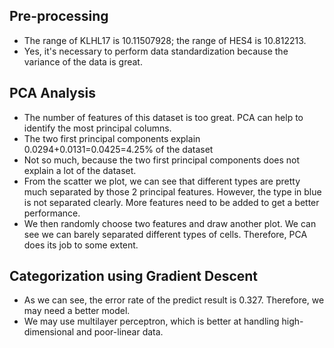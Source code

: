 ## Pre-processing

- The range of KLHL17 is 10.11507928; the range of HES4 is 10.812213.
- Yes, it's necessary to perform data standardization because the variance of the data is great.

## PCA Analysis

- The number of features of this dataset is too great. PCA can help to identify the most principal columns.
- The two first principal components explain 0.0294+0.0131=0.0425=4.25% of the dataset
- Not so much, because the two first principal components does not explain a lot of the dataset.
- From the scatter we plot, we can see that different types are pretty much separated by those 2 principal features. However, the type in blue is not separated clearly. More features need to be added to get a better performance.
- We then randomly choose two features and draw another plot. We can see we can barely separated different types of cells. Therefore, PCA does its job to some extent.


## Categorization using Gradient Descent
- As we can see, the error rate of the predict result is 0.327. Therefore, we may need a better model.
- We may use multilayer perceptron, which is better at handling high-dimensional and poor-linear data.